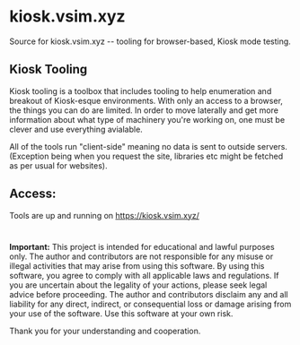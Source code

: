 # kiosk.vsim.xyz
Source for kiosk.vsim.xyz -- tooling for browser-based, Kiosk mode testing.

## Kiosk Tooling
Kiosk tooling is a toolbox that includes tooling to help enumeration and breakout of Kiosk-esque environments. With only an access to a browser, the things you can do are limited. In order to move laterally and get more information about what type of machinery you're working on, one must be clever and use everything avialable.

All of the tools run "client-side" meaning no data is sent to outside servers. (Exception being when you request the site, libraries etc might be fetched as per usual for websites). 

## Access:
Tools are up and running on https://kiosk.vsim.xyz/

#
**Important:** This project is intended for educational and lawful purposes only. The author and contributors are not responsible for any misuse or illegal activities that may arise from using this software. By using this software, you agree to comply with all applicable laws and regulations. If you are uncertain about the legality of your actions, please seek legal advice before proceeding.
The author and contributors disclaim any and all liability for any direct, indirect, or consequential loss or damage arising from your use of the software. Use this software at your own risk.

Thank you for your understanding and cooperation.
